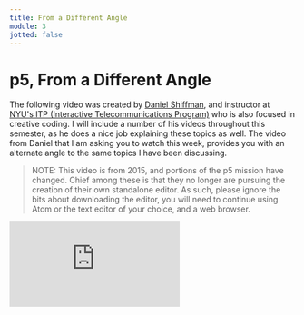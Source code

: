 ```yaml
---
title: From a Different Angle
module: 3
jotted: false
---
```


# p5, From a Different Angle

The following video was created by [Daniel Shiffman](http://shiffman.net/about/), and instructor at [NYU's ITP (Interactive Telecommunications Program)](http://itp.nyu.edu/) who is also focused in creative coding. I will include a number of his videos throughout this semester, as he does a nice job explaining these topics as well. The video from Daniel that I am asking you to watch this week, provides you with an alternate angle to the same topics I have been discussing.

> NOTE: This video is from 2015, and portions of the p5 mission have changed. Chief among these is that they no longer are pursuing the creation of their own standalone editor. As such, please ignore the bits about downloading the editor, you will need to continue using Atom or the text editor of your choice, and a web browser.

<div class="embed-responsive embed-responsive-16by9"><iframe class="embed-responsive-item" src="https://www.youtube.com/embed/8j0UDiN7my4" frameborder="0" allowfullscreen></iframe></div>
